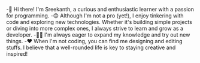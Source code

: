 -👋 Hi there! I'm Sreekanth, a curious and enthusiastic learner with a passion for programming.
-😊 Although I'm not a pro (yet!), I enjoy tinkering with code and exploring new technologies. Whether it's building simple projects or diving into more complex ones, I always strive to learn and grow as a developer.
-🧑‍💻 I'm always eager to expand my knowledge and try out new things.
-❤️ When I'm not coding, you can find me designing and editing stuffs. I believe that a well-rounded life is key to staying creative and inspired!

<!---
sreekanth666/sreekanth666 is a ✨ special ✨ repository because its `README.md` (this file) appears on your GitHub profile.
You can click the Preview link to take a look at your changes.
--->

